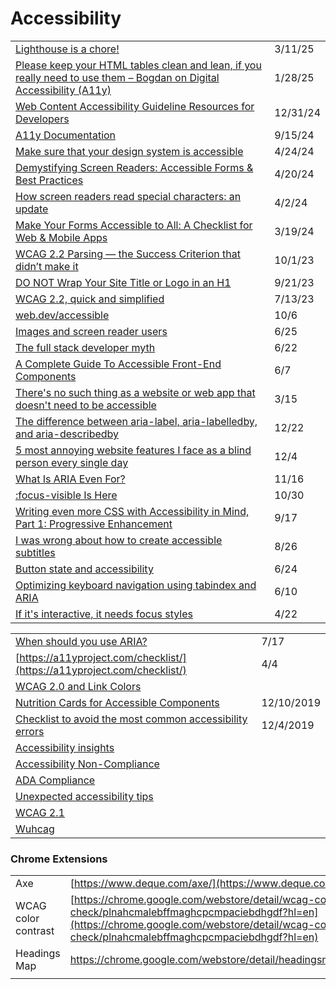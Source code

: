 # Accessibility

|                                                                                                                                                                                                                                                                 |          |
| --------------------------------------------------------------------------------------------------------------------------------------------------------------------------------------------------------------------------------------------------------------- | -------- |
| [Lighthouse is a chore!](https://itnext.io/lighthouse-is-a-chore-c2c21ee4e0af)                                                                                                                                                                                  | 3/11/25  |
| [Please keep your HTML tables clean and lean, if you really need to use them – Bogdan on Digital Accessibility (A11y)](https://app.daily.dev/posts/please-keep-your-html-tables-clean-and-lean-if-you-really-need-to-use-them-bogdan-on-digital-acce-izhqywrxj) | 1/28/25  |
| [Web Content Accessibility Guideline Resources for Developers](https://app.daily.dev/posts/web-content-accessibility-guideline-resources-for-developers-7pc8qcjbq)                                                                                              | 12/31/24 |
| [A11y Documentation](https://app.daily.dev/posts/a11y-documentation-aujl7b5ox)                                                                                                                                                                                  | 9/15/24  |
| [Make sure that your design system is accessible](https://cerovac.com/a11y/2024/04/make-sure-that-your-design-system-is-accessible/)                                                                                                                            | 4/24/24  |
| [Demystifying Screen Readers: Accessible Forms & Best Practices](https://css-tricks.com/demystifying-screen-readers-accessible-forms-best-practices/)                                                                                                           | 4/20/24  |
| [How screen readers read special characters: an update](https://elevenways.be/en/articles/screenreaders-special-characters)                                                                                                                                     | 4/2/24   |
| [Make Your Forms Accessible to All: A Checklist for Web & Mobile Apps](https://www.digitala11y.com/make-your-forms-accessible-to-all-a-checklist-for-web-mobile-apps/)                                                                                          | 3/19/24  |
| [WCAG 2.2 Parsing — the Success Criterion that didn’t make it](https://uxdesign.cc/wcag-2-2-parsing-the-success-criterion-that-didnt-make-it-ab8d4904328e)                                                                                                      | 10/1/23  |
| [DO NOT Wrap Your Site Title or Logo in an H1](https://bootcamp.uxdesign.cc/do-not-wrap-your-site-title-or-logo-in-an-h1-21dcc81a8b71)                                                                                                                          | 9/21/23  |
| [WCAG 2.2, quick and simplified](https://medium.com/design-ibm/wcag-2-2-quick-and-simplified-73c3ff66b065)                                                                                                                                                      | 7/13/23  |
| [web.dev/accessible](https://web.dev/accessible/)                                                                                                                                                                                                               | 10/6     |
| [Images and screen reader users](https://gomakethings.com/images-and-screen-reader-users/)                                                                                                                                                                      | 6/25     |
| [The full stack developer myth](https://gomakethings.com/the-full-stack-developer-myth/)                                                                                                                                                                        | 6/22     |
| [A Complete Guide To Accessible Front-End Components](https://www.smashingmagazine.com/2021/03/complete-guide-accessible-front-end-components/)                                                                                                                 | 6/7      |
| [There's no such thing as a website or web app that doesn't need to be accessible](https://gomakethings.com/theres-no-such-thing-as-a-website-or-web-app-that-doesnt-need-to-be-accessible/)                                                                    | 3/15     |
| [The difference between aria-label, aria-labelledby, and aria-describedby](https://benmyers.dev/blog/aria-labels-and-descriptions/)                                                                                                                             | 12/22    |
| [5 most annoying website features I face as a blind person every single day](https://bighack.org/5-most-annoying-website-features-i-face-as-a-blind-screen-reader-user-accessibility/)                                                                          | 12/4     |
| [What Is ARIA Even For?](https://briefs.video/#pilot)                                                                                                                                                                                                           | 11/16    |
| [:focus-visible Is Here](https://css-tricks.com/focusing-on-focus-styles/)                                                                                                                                                                                      | 10/30    |
| [Writing even more CSS with Accessibility in Mind, Part 1: Progressive Enhancement](https://www.matuzo.at/blog/writing-even-more-css-with-accessibility-in-mind-progressive-enhancement/?utm_source=CSS-Weekly\&utm_campaign=Issue-427\&utm_medium=email)       | 9/17     |
| [I was wrong about how to create accessible subtitles](https://gomakethings.com/i-was-wrong-about-how-to-create-accessible-subtitles/?mc_cid=86c1841e90\&mc_eid=\[UNIQID])                                                                                      | 8/26     |
| [Button state and accessibility](https://gomakethings.com/button-state-and-accessibility/?mc_cid=71656d75a6\&mc_eid=\[UNIQID])                                                                                                                                  | 6/24     |
| [Optimizing keyboard navigation using tabindex and ARIA](https://www.sarasoueidan.com/blog/keyboard-friendlier-article-listings/?utm_source=CSS-Weekly\&utm_campaign=Issue-414\&utm_medium=email)                                                               | 6/10     |
| [If it's interactive, it needs focus styles](https://gomakethings.com/if-its-interactive-it-needs-focus-styles/?mc_cid=e46f4c8f02\&mc_eid=\[UNIQID])                                                                                                            | 4/22     |

|                                                                                                                                                        |            |
| ------------------------------------------------------------------------------------------------------------------------------------------------------ | ---------- |
| [When should you use ARIA?](https://gomakethings.com/when-should-you-use-aria/?mc_cid=fba48fd3af\&mc_eid=\[UNIQID])                                    | 7/17       |
| [https://a11yproject.com/checklist/](https://a11yproject.com/checklist/)                                                                               | 4/4        |
| [WCAG 2.0 and Link Colors](https://webaim.org/blog/wcag-2-0-and-link-colors/)                                                                          |            |
| [Nutrition Cards for Accessible Components](https://davatron5000.github.io/a11y-nutrition-cards)                                                       | 12/10/2019 |
| [Checklist to avoid the most common accessibility errors](https://www.brucelawson.co.uk/2019/checklist-to-avoid-the-most-common-accessibility-errors/) | 12/4/2019  |
| [Accessibility insights](https://accessibilityinsights.io/)                                                                                            |            |
| [Accessibility Non-Compliance](https://www.telerik.com/blogs/so-youre-being-sued-for-accessibility-non-compliance)                                     |            |
| [ADA Compliance](https://www.interactiveaccessibility.com/services/ada-compliance)                                                                     |            |
| [Unexpected accessibility tips](https://www.cjcid.com/articles/unexpected-a11y-tips/)                                                                  |            |
| [WCAG 2.1](https://www.w3.org/TR/WCAG21/)                                                                                                              |            |
| [Wuhcag](https://www.wuhcag.com/wcag-checklist/)                                                                                                       |            |

### Chrome Extensions

|                     |                                                                                                                                                                                                                          |
| ------------------- | ------------------------------------------------------------------------------------------------------------------------------------------------------------------------------------------------------------------------ |
| Axe                 | [https://www.deque.com/axe/](https://www.deque.com/axe/)                                                                                                                                                                 |
| WCAG color contrast | [https://chrome.google.com/webstore/detail/wcag-color-contrast-check/plnahcmalebffmaghcpcmpaciebdhgdf?hl=en](https://chrome.google.com/webstore/detail/wcag-color-contrast-check/plnahcmalebffmaghcpcmpaciebdhgdf?hl=en) |
| Headings Map        | https://chrome.google.com/webstore/detail/headingsmap/flbjommegcjonpdmenkdiocclhjacmbi                                                                                                                                   |
|                     |                                                                                                                                                                                                                          |
